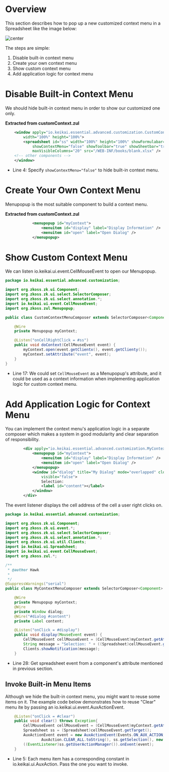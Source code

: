 # Overview

This section describes how to pop up a new customized context menu in a
Spreadsheet like the image below:

![ center](zss-essentials-customContextMenu.png " center")

The steps are simple:

1.  Disable built-in context menu
2.  Create your own context menu
3.  Show custom context menu
4.  Add application logic for context menu

# Disable Built-in Context Menu

We should hide built-in context menu in order to show our customized one
only.

**Extracted from customContext.zul**

``` xml
    <window apply="io.keikai.essential.advanced.customization.CustomContextMenuComposer"
        width="100%" height="100%">
        <spreadsheet id="ss" width="100%" height="100%" showFormulabar="true"
            showContextMenu="false" showToolbar="true" showSheetbar="true" maxVisibleRows="100"
            maxVisibleColumns="20" src="/WEB-INF/books/blank.xlsx" />
    <!-- other components -->
    </window>
```

  - Line 4: Specify `showContextMenu="false"` to hide built-in context
    menu.

# Create Your Own Context Menu

Menupopup is the most suitable component to build a context menu.

**Extracted from customContext.zul**

``` xml
            <menupopup id="myContext">
                <menuitem id="display" label="Display Information" />
                <menuitem id="open" label="Open Dialog" />
            </menupopup>
```

# Show Custom Context Menu

We can listen
<javadoc directory="keikai">io.keikai.ui.event.CellMouseEvent</javadoc>
to open our Menupopup.

``` java
package io.keikai.essential.advanced.customization;

import org.zkoss.zk.ui.Component;
import org.zkoss.zk.ui.select.SelectorComposer;
import org.zkoss.zk.ui.select.annotation.*;
import io.keikai.ui.event.CellMouseEvent;
import org.zkoss.zul.Menupopup;

public class CustomContextMenuComposer extends SelectorComposer<Component> {

    @Wire
    private Menupopup myContext;

    @Listen("onCellRightClick = #ss")
    public void doContext(CellMouseEvent event) {
        myContext.open(event.getClientx(), event.getClienty());
        myContext.setAttribute("event", event);
    }
}
```

  - Line 17: We could set `CellMouseEvent` as a Menupopup's attribute,
    and it could be used as a context information when implementing
    application logic for custom context menu.

# Add Application Logic for Context Menu

You can implement the context menu's application logic in a separate
composer which makes a system in good modularity and clear separation of
responsibility.

``` xml
        <div apply="io.keikai.essential.advanced.customization.MyContextMenuComposer">
            <menupopup id="myContext">
                <menuitem id="display" label="Display Information" />
                <menuitem id="open" label="Open Dialog" />
            </menupopup>
            <window id="dialog" title="My Dialog" mode="overlapped" closable="true"
                visible="false">
                Selection:
                <label id="content"></label>
            </window>
        </div>
```

The event listener displays the cell address of the cell a user right
clicks on.

``` java
package io.keikai.essential.advanced.customization;

import org.zkoss.zk.ui.Component;
import org.zkoss.zk.ui.event.*;
import org.zkoss.zk.ui.select.SelectorComposer;
import org.zkoss.zk.ui.select.annotation.*;
import org.zkoss.zk.ui.util.Clients;
import io.keikai.ui.Spreadsheet;
import io.keikai.ui.event.CellMouseEvent;
import org.zkoss.zul.*;

/**
 * @author Hawk
 *
 */
@SuppressWarnings("serial")
public class MyContextMenuComposer extends SelectorComposer<Component> {

    @Wire
    private Menupopup myContext;
    @Wire
    private Window dialog;
    @Wire("#dialog #content")
    private Label content;

    @Listen("onClick = #display")
    public void display(MouseEvent event) {
        CellMouseEvent cellMouseEvent = (CellMouseEvent)myContext.getAttribute("event");
        String message = "Selection: " + ((Spreadsheet)cellMouseEvent.getTarget()).getSelection().asString();
        Clients.showNotification(message);
    }
```

  - Line 28: Get spreadsheet event from a component's attribute
    mentioned in previous section.

## Invoke Built-in Menu Items

Although we hide the built-in context menu, you might want to reuse some
items on it. The example code below demonstrates how to reuse "Clear"
menu ite by passing an
<javadoc directory='zss'>io.keikai.ui.event.AuxActionEvent</javadoc>.

``` java
    @Listen("onClick = #clear")
    public void clear() throws Exception{
        CellMouseEvent cellMouseEvent = (CellMouseEvent)myContext.getAttribute("event");
        Spreadsheet ss = (Spreadsheet)cellMouseEvent.getTarget();
        AuxActionEvent event = new AuxActionEvent(Events.ON_AUX_ACTION, ss, ss.getSelectedSheet(), 
                AuxAction.CLEAR_ALL.toString(), ss.getSelection(), new HashMap());
        ((EventListener)ss.getUserActionManager()).onEvent(event);
    }
```

  - Line 5: Each menu item has a corresponding constant in
    <javadoc directory='zss'>io.keikai.ui.AuxAction</javadoc>. Pass
    the one you want to invoke.
